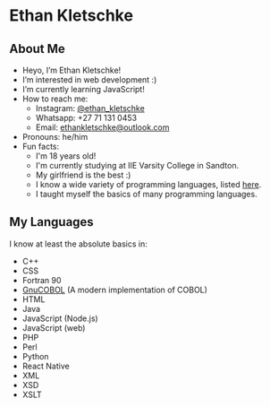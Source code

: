 # Ethan Kletschke

## About Me
- Heyo, I’m Ethan Kletschke!
- I’m interested in web development :)
- I’m currently learning JavaScript!
- How to reach me:
  - Instagram: [@ethan_kletschke](https://www.instagram.com/ethan_kletschke)
  - Whatsapp: +27 71 131 0453
  - Email: <a href="mailto:ethankletschke@outlook.com">ethankletschke@outlook.com</a>
- Pronouns: he/him
- Fun facts:
  - I'm 18 years old!
  - I'm currently studying at IIE Varsity College in Sandton.
  - My girlfriend is the best :)
  - I know a wide variety of programming languages, listed [here](#my-languages).
  - I taught myself the basics of many programming languages.

## My Languages

I know at least the absolute basics in:

- C++ 
- CSS
- Fortran 90
- [GnuCOBOL](https://gnucobol.sourceforge.io/) (A modern implementation of COBOL)
- HTML
- Java
- JavaScript (Node.js)
- JavaScript (web)
- PHP
- Perl
- Python
- React Native
- XML
- XSD
- XSLT
